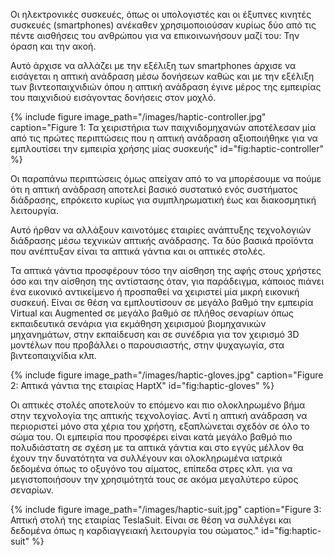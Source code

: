 Οι ηλεκτρονικές συσκευές, όπως οι υπολογιστές και οι έξυπνες κινητές συσκευές (smartphones) ανέκαθεν χρησιμοποιούσαν κυρίως δύο από τις πέντε αισθήσεις του ανθρώπου για να επικοινωνήσουν μαζί του: Την όραση και την ακοή.

Αυτό άρχισε να αλλάζει με την εξέλιξη των smartphones άρχισε να εισάγεται η απτική ανάδραση μέσω δονήσεων καθώς και με την εξέλιξη των βιντεοπαιχνιδιών όπου η απτική ανάδραση έγινε μέρος της εμπειρίας του παιχνιδιού εισάγοντας δονήσεις στον μοχλό.

{% include figure image_path="/images/haptic-controller.jpg" caption="Figure 1: Τα χειριστήρια των παιχνιδομηχανών αποτέλεσαν μία από τις πρώτες περιπτώσεις που η απτική ανάδραση αξιοποιήθηκε για να εμπλουτίσει την εμπειρία χρήσης μίας συσκευής"  id="fig:haptic-controller" %}

Οι παραπάνω περιπτώσεις όμως απείχαν από το να μπορέσουμε να πούμε ότι η απτική ανάδραση αποτελεί βασικό συστατικό ενός συστήματος διάδρασης, επρόκειτο κυρίως για συμπληρωματική έως και διακοσμητική λειτουργία.

Αυτό ήρθαν να αλλάξουν καινοτόμες εταιρίες ανάπτυξης τεχνολογιών διάδρασης μέσω τεχνικών απτικής ανάδρασης. Τα δύο βασικά προϊόντα που ανέπτυξαν είναι τα απτικά γάντια και οι απτικές στολές.

Τα απτικά γάντια προσφέρουν τόσο την αίσθηση της αφής στους χρήστες όσο και την αίσθηση της αντίστασης όταν, για παράδειγμα, κάποιος πιάνει ένα εικονικό αντικείμενο ή προσπαθεί να χειριστεί μία μικρή εικονική συσκευή. Είναι σε θέση να εμπλουτίσουν σε μεγάλο βαθμό την εμπειρία Virtual και Augmented σε μεγάλο βαθμό σε πλήθος σεναρίων όπως εκπαιδευτικά σενάρια για εκμάθηση χειρισμού βιομηχανικών μηχανημάτων, στην εκπαίδευση και σε συνέδρια για τον χειρισμό 3D μοντέλων που προβάλλει ο παρουσιαστής, στην ψυχαγωγία, στα βιντεοπαιχνίδια κλπ.


{% include figure image_path="/images/haptic-gloves.jpg" caption="Figure 2: Απτικά γάντια της εταιρίας HaptX"  id="fig:haptic-gloves" %}

Οι απτικές στολές αποτελούν το επόμενο και πιο ολοκληρωμένο βήμα στην τεχνολογία της απτικής τεχνολογίας. Αντί η απτική ανάδραση να περιοριστεί μόνο στα χέρια του χρήστη, εξαπλώνεται σχεδόν σε όλο το σώμα του. Οι εμπειρία που προσφέρει είναι κατά μεγάλο βαθμό πιο πολυδιάστατη σε σχέση με τα απτικά γάντια και στο εγγύς μέλλον θα έχουν την δυνατότητα να συλλέγουν και ολοκληρωμένα ιατρικά δεδομένα όπως το οξυγόνο του αίματος, επίπεδα στρες κλπ. για να μεγιστοποιήσουν την χρησιμότητά τους σε ακόμα μεγαλύτερο εύρος σεναρίων.

{% include figure image_path="/images/haptic-suit.jpg" caption="Figure 3: Απτική στολή της εταιρίας TeslaSuit. Είναι σε θέση να συλλέγει και δεδομένα όπως η καρδιαγγειακή λειτουργία του σώματος."  id="fig:haptic-suit" %}